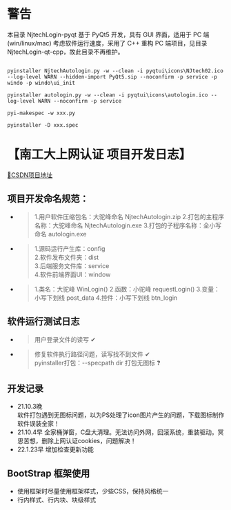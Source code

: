 # 警告
本目录 NjtechLogin-pyqt 基于 PyQt5 开发，具有 GUI 界面，适用于 PC 端(win/linux/mac)
考虑软件运行速度，采用了 C++ 重构 PC 端项目，见目录 NjtechLogin-qt-cpp，故此目录不再维护。

 

``` —————————————————————— 软件打包命令 ——————————————————————

pyinstaller NjtechAutologin.py -w --clean -i pyqtui\icons\NJtech02.ico --log-level WARN --hidden-import PyQt5.sip --noconfirm -p service -p windo -p windo\ui_init

pyinstaller autologin.py -w --clean -i pyqtui\icons\autologin.ico --log-level WARN --noconfirm -p service

pyi-makespec -w xxx.py

pyinstaller -D xxx.spec

```
 


# **【南工大上网认证 项目开发日志】**  

[🔗CSDN项目地址][CSDN_URL]  



## **项目开发命名规范：**  

- > 1.用户软件压缩包名：大驼峰命名 NjtechAutologin.zip
    2.打包的主程序名称：大驼峰命名 NjtechAutologin.exe
    3.打包的子程序名称：全小写命名 autologin.exe

- > 1.源码运行产生库：config  
    2.软件发布文件夹：dist  
    3.后端服务文件库：service  
    4.软件前端界面UI：window

- > 1.类名：大驼峰    WinLogin()
    2.函数：小驼峰    requestLogin()
    3.变量：小写下划线 post_data 
    4.控件：小写下划线 btn_login



## **软件运行测试日志**

- > 用户登录文件的读写 ✔

- > 修复软件执行路径问题，读写找不到文件 ✔  
    pyinstaller打包：--specpath dir 打包无图标 ❓



## **开发记录**

- 21.10.3晚  
  软件打包遇到无图标问题，以为PS处理了icon图片产生的问题，下载图标制作软件误装全家！
- 21.10.4早
  全家桶弹窗，C盘大清理。无法访问外网，回滚系统，重装驱动。冥思苦想，删除上网认证cookies，问题解决！
- 22.1.23早
  增加检查更新功能


## BootStrap 框架使用
- 使用框架时尽量使用框架样式，少些CSS，保持风格统一
- 行内样式、行内块、块级样式


[CSDN_URL]:https://blog.csdn.net/Alpherkin/article/details/115599094
